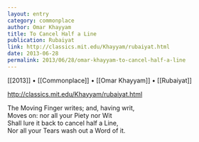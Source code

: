 ```yaml
---
layout: entry
category: commonplace
author: Omar Khayyam
title: To Cancel Half a Line
publication: Rubaiyat
link: http://classics.mit.edu/Khayyam/rubaiyat.html
date: 2013-06-28
permalink: 2013/06/28/omar-khayyam-to-cancel-half-a-line
---
```

 
[[2013]] • [[Commonplace]] • [[Omar Khayyam]] • [[Rubaiyat]]

http://classics.mit.edu/Khayyam/rubaiyat.html

The Moving Finger writes; and, having writ,                        
<br>Moves on: nor all your Piety nor Wit                        
<br>Shall lure it back to cancel half a Line,                      
<br>Nor all your Tears wash out a Word of it. 